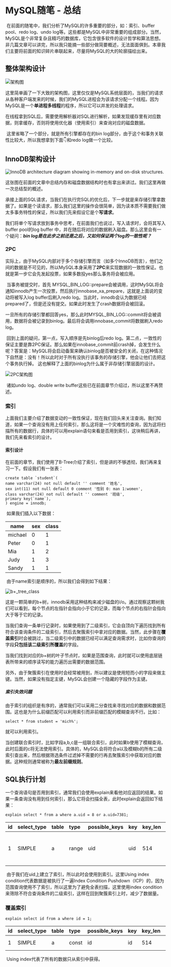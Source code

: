# MySQL随笔 - 总结

​	在前面的随笔中，我们分析了MySQL的许多重要的部分，如：索引、buffer pool、redo log、undo log等。这些都是MySQL中非常重要的组成部分。当然，MySQL是个非常复杂且精巧的数据库，它包含很多软件的设计哲学和算法思想。非几篇文章可以讲完，所以我只能摘一些部分做简要概述，无法面面俱到。本章我们主要将前面的知识碎片串联起来，尽量将MySQL的大的轮廓描绘出来。

## 整体架构设计

![架构图](https://user-images.githubusercontent.com/38686456/161675209-2f086d83-2779-49b4-a3f2-01e171e6e364.png)


​	这里简单画了一下大致的架构图，这里仅仅是MySQL系统层面的，当我们的请求从各种客户端发来的时候，我们的MySQL进程会为该请求分配一个线程。因为MySQL是一个**单进程多线程**的程序，所以它可以并发的处理请求。

​	在线程拿到SQL后，需要使用解析器对SQL进行解析，如果发现缓存里有对应数据，则拿缓存，否则将使用优化器（使用索引）来查询对应的磁盘数据。

​	这里省略了一个部分，就是所有引擎都存在的bin log部分，由于这个和事务关联性比较大，所以我想拿到下面👇和redo log做一个比较。

## InnoDB架构设计

![InnoDB architecture diagram showing in-memory and on-disk structures.](https://docs.oracle.com/cd/E17952_01/mysql-5.7-en/images/innodb-architecture.png)

​	这张图在前面的文章中总结内存和磁盘数据结构时也有拿出来讲过。我们这里再做一次总结型的概述。

​	承接上面的SQL请求，当我们在执行完SQL的优化后，下一步就是来存储引擎拿数据了。如果是个读请求，那么我们这里的操作会很简单，因为读本质不需要我们做太多事务特性的保证，所以我们先来假设它是个**写请求**。

​	我们将单个写请求放到事务中思考，在前面我们也说过，写入请求时，会将其写入buffer pool的log buffer 中，并在随后将对应的数据刷入磁盘。那么这里会有一个疑问：***bin log是在此步之前还是之后，又如何保证两个log的一致性呢？***

### **2PC**

​	实际上，由于MySQL内部对于多个存储引擎而言（如多个InnoDB而言），他们之间的数据是不可见的，所以MySQL本身采用了**2PC**来实现数据的一致性保证。也就是第一步它会先发起投票，如果多数投yes那么事务将会被应用。

​	当事务被提交时，首先 MYSQL_BIN_LOG::prepare会被调用，这时MySQL将会通知innodb产生一次投票，然后执行innobase_xa_prepare，这就是上面说的变动将被写入log buffer后刷入redo log。当此时，innodb会认为数据已经prepared了，但是还没有提交。如果此时发生了crash数据将会被回滚。

​	一旦所有的存储引擎都回答yes，那么此时MYSQL_BIN_LOG::commit将会被调用，数据将会被记录到binlog。最后将会调用innobase_commit将数据刷入redo log。

​	回到上面的疑问，第一点，写入顺序是先binlog后redo log。第二点，一致性的保证主要是靠2PC保证。那么如果在innobase_commit前crash掉，会发生什么呢？答案是：MySQL将会启动备案来确认binlog是否被安全的关闭，在这种情况下自然是：没有！所以此时对于所有没执行该事务的存储引擎，他会让他们去把这个事务执行掉。 这也解释了上面的binlog为什么属于非存储引擎层面的设计。

![2PC架构图](https://user-images.githubusercontent.com/38686456/161675288-f2463cab-069a-49ee-b55b-a2339c2b23f9.png)


​	诸如undo log、double write buffer这些已在前面章节介绍过，所以这里不再赘述。

### 索引

​	上面我们主要介绍了数据变动的一致性保证，现在我们回头来关注查询。我们知道，如果一个查询没有用上任何索引，那么这将是一个灾难性的查询，因为这将扫描所有的数据行，具体的可以用explain语句来看是否用到索引，这块稍后再讲，我们先来看索引的设计。

#### 索引设计

​	在前面的章节，我们使用了B-Tree介绍了索引，但是讲的不够透彻，我们再来复习一下。假设我们有一张表：

```mysql
create table `student`(
name varchar(24) not null default '' comment '姓名',
sex int(11) not null default 0 comment '性别 0: man 1:women',
class varchar(24) not null default '' comment '班级',
primary key(`name`),
) engine = innodb;
```

​	如果我们插入以下数据：

| name    | sex  | class |
| ------- | ---- | ----- |
| michael | 0    | 1     |
| Peter   | 0    | 1     |
| Mia     | 1    | 2     |
| Judy    | 1    | 3     |
| Sandy   | 1    | 1     |

​	由于name索引是顺序的，所以我们会得到如下结果：

![b+_tree_class](https://user-images.githubusercontent.com/38686456/161675297-ef05c8fd-5043-4a66-a4a7-e0f553970b56.png)


​	这是一颗简单的b+树，innodb采用这种结构来减少磁盘的i/o。通过观察这颗树我们可以看到，每个节点的左指针会指向小于它的记录，而每个节点的右指针会指向大于等于它的记录。

​	当我们查询一条单行记录时，如果使用到了二级索引，它会自顶向下遍历找到所有符合该查询条件的二级索引，然后去聚簇索引中拿对应的数据。当然，此步骤在**覆盖索引**时会被跳过，当二级索引中的数据已经可以满足查询需求时，比如你查询的字段**只包括该二级索引所覆盖**的字段。

​	当我们找到对应的b+树的叶子节点时，如果是范围查询，此时就可以使用底层链表所带来的顺序读写的能力遍历出需要的数据范围。

​	另外，由于聚簇索引在使用时会经常被用到，所以建议是使用短而小的字段来做主键。当然，如果没有指定主键，MySQL会创建一个隐藏的字段作为主键。

##### 索引失效问题

​	由于索引的组织是有序的，通常我们可以采用二分查找来寻找对应的数据和数据范围。这也是为什么前缀匹配可以利用索引而非前缀匹配的模糊查询不行。比如：

```mysql
select * from student = 'mich%';
```

就可以利用索引。

​	当创建联合索引时，比如字段a,b,c是一组联合索引，此时如果b使用了模糊查询，此时后面的c将无法使用索引。具体的，MySQL会将符合a以及模糊b的所有二级索引查出来，然后根据筛选条件过滤掉不需要的行再去聚簇索引中获取对应的数据。这种规则通常被称为**最左前缀规则**。

## SQL执行计划

​	一个查询语句是否用到索引，通常我们会使用explain来看他对应返回的结果。如果一条查询没有用到任何索引，那么它将会扫描全表，此时explain会返回如下结果：

```mysql
explain select * from a where a.uid = 8 or a.uid=7381;
```

| id   | select\_type | table | type  | possible\_keys | key  | key\_len | ref  | rows | Extra                              |
| :--- | :----------- | :---- | :---- | :------------- | :--- | :------- | :--- | :--- | :--------------------------------- |
| 1    | SIMPLE       | a     | range | uid            | uid  | 514      | NULL | 2    | Using index condition; Using where |

​	由于我们在uid上建立了索引，所以此时会使用到索引。这里Using index condition代表数据是被执行了一遍Index Condition Pushdown（ICP）的，因为范围查询使用不了索引，所以这里为了避免全表扫描，这里使用index condition来筛除不符合查询条件的二级索引，这样在回到聚簇索引上时，减少了数据量。

### 覆盖索引

```mysql
explain select id from a where id = 1;
```

| id   | select\_type | table | type  | possible\_keys | key  | key\_len | ref   | rows | Extra       |
| :--- | :----------- | :---- | :---- | :------------- | :--- | :------- | :---- | :--- | :---------- |
| 1    | SIMPLE       | a     | const | id             | id   | 514      | const | 1    | Using index |

​	Using index代表了所有的数据只从索引中获得。
